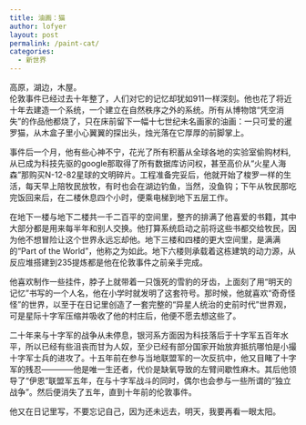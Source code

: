 ```yaml
---
title: 油画：猫
author: lofyer
layout: post
permalink: /paint-cat/
categories:
  - 新世界
---
```

高原，湖边，木屋。  
伦敦事件已经过去十年整了，人们对它的记忆却犹如911一样深刻。他也花了将近十年去建造一个系统，一个建立在自然秩序之外的系统。所有从博物馆“凭空消失”的作品他都烧了，只在床前留下一幅十七世纪未名画家的油画：一只可爱的暹罗猫，从木盒子里小心翼翼的探出头，烛光落在它厚厚的前脚掌上。

事件后一个月，他有些心神不宁，花光了所有积蓄从全球各地的实验室偷购材料,从已成为科技先驱的google那取得了所有数据库访问权，甚至高价从“火星人海森”那购买N-12-82星球的文明碎片。工程准备完妥后，他就开始了梭罗一样的生活，每天早上陪牧民放牧，有时也会在湖边钓鱼，当然，没鱼钩；下午从牧民那吃完饭回来后，在二楼休息四个小时，便乘电梯到地下五层工作。

在地下一楼与地下二楼共一千二百平的空间里，整齐的排满了他喜爱的书籍，其中大部分都是用来每半年和别人交换。他打算系统启动之前将这些书都交给牧民，因为他不想冒险让这个世界永远忘却他。地下三楼和四楼的更大空间里，是满满的“Part of the World”，他称之为如此。地下六楼则承载着这栋建筑的动力源，从反应堆搭建到235提炼都是他在伦敦事件之前亲手完成。

他喜欢制作一些挂件，脖子上就带着一只饿死的雪豹的牙齿，上面刻了用“明天的记忆”书写的一个人名，他在小学时就发明了这套符号。那时候，他就喜欢“奇奇怪怪”的世界，以至于在日记里创造了一套完整的“异星人统治的史前时代”世界观，可是星际十字军压缩并吸收了他的村庄后，他便不愿去想这些了。

二十年来与十字军的战争从未停息，银河系方面因为科技落后于十字军五百年水平，所以已经有些沮丧而甘为人奴，至少已经有部分国家开始放弃抵抗哪怕是小撮十字军士兵的进攻了。十五年前在参与当地联盟军的一次反抗中，他又目睹了十字军的残忍————他是唯一生还者，代价是缺氧导致的左臂间歇性麻木。其后他领导了“伊恩”联盟军五年，在与十字军战斗的同时，偶尔也会参与一些所谓的“独立战争”。然后便消失了五年，直到十年前的伦敦事件。

他又在日记里写，不要忘记自己，因为还未远去，明天，我要再看一眼太阳。